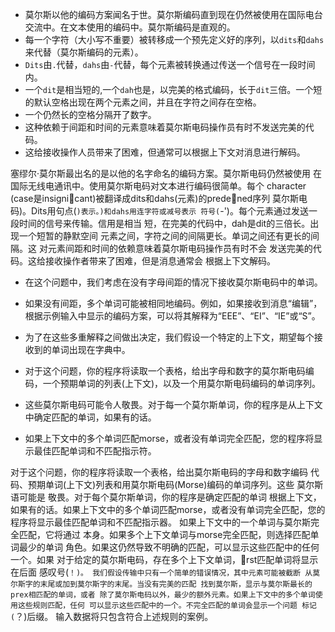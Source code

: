 
* 莫尔斯以他的编码方案闻名于世。莫尔斯编码直到现在仍然被使用在国际电台交流中。在文本使用的编码中。莫尔斯编码是直观的。
* 每一个字符（大小写不重要）被转移成一个预先定义好的序列，以```dits```和```dahs```来代替（莫尔斯编码的元素）。
* ```Dits```由```.```代替，```dahs```由```-```代替，每个元素被转换通过传送一个信号在一段时间内。
* 一个```dit```是相当短的,一个```dah```也是，以完美的格式编码，长于```dit```三倍。一个短的默认空格出现在两个元素之间，并且在字符之间存在空格。
* 一个仍然长的空格分隔开了数字。
* 这种依赖于间距和时间的元素意味着莫尔斯电码操作员有时不发送完美的代码。
* 这给接收操作人员带来了困难，但通常可以根据上下文对消息进行解码。


塞缪尔·莫尔斯最出名的是以他的名字命名的编码方案。莫尔斯电码仍然被使用
在国际无线电通讯中。使用莫尔斯电码对文本进行编码很简单。每个
character (case是insignicant)被翻译成dits和dahs(元素)的predened序列
莫尔斯电码)。Dits用句点(`)表示。)和dahs用连字符或减号表示
符号(`-')。每个元素通过发送一段时间的信号来传输。信用是相当
短，在完美的代码中，dah是dit的三倍长。出现一个短暂的静默空间
元素之间，字符之间的间隔更长。单词之间还有更长的间隔。这
对元素间距和时间的依赖意味着莫尔斯电码操作员有时不会
发送完美的代码。这给接收操作者带来了困难，但是消息通常会
根据上下文解码。


* 在这个问题中，我们考虑在没有字母间距的情况下接收莫尔斯电码中的单词。
* 如果没有间距，多个单词可能被相同地编码。例如，如果接收到消息“编辑”，根据示例输入中显示的编码方案，可以将其解释为“EEE”、“EI”、“IE”或“S”。
* 为了在这些多重解释之间做出决定，我们假设一个特定的上下文，期望每个接收到的单词出现在字典中。

* 对于这个问题，你的程序将读取一个表格，给出字母和数字的莫尔斯电码编码，一个预期单词的列表(上下文)，以及一个用莫尔斯电码编码的单词序列。
* 这些莫尔斯电码可能令人敬畏。对于每一个莫尔斯单词，你的程序是从上下文中确定匹配的单词，如果有的话。
* 如果上下文中的多个单词匹配morse，或者没有单词完全匹配，您的程序将显示最佳匹配单词和不匹配指示符。

对于这个问题，你的程序将读取一个表格，给出莫尔斯电码的字母和数字编码
代码、预期单词(上下文)列表和用莫尔斯电码(Morse)编码的单词序列。这些
莫尔斯语可能是
敬畏。对于每个莫尔斯单词，你的程序是确定匹配的单词
根据上下文，如果有的话。如果上下文中的多个单词匹配morse，或者没有单词完全匹配，您的
程序将显示最佳匹配单词和不匹配指示器。
如果上下文中的一个单词与莫尔斯完全匹配，它将通过
本身。如果多个上下文单词与morse完全匹配，则选择匹配单词最少的单词
角色。如果这仍然导致不明确的匹配，可以显示这些匹配中的任何一个。如果
对于给定的莫尔斯电码，存在多个上下文单词，rst匹配单词将显示在后面
感叹号(`！)。
我们假设传输中只有一个简单的错误情况，其中元素可能被截断
从莫尔斯字的末尾或加到莫尔斯字的末尾。当没有完美的匹配
找到莫尔斯，显示与莫尔斯最长的prex相匹配的单词，或者
除了莫尔斯电码以外，最少的额外元素。如果上下文中的多个单词使用这些规则匹配，任何
可以显示这些匹配中的一个。不完全匹配的单词会显示一个问题
标记(`？)后缀。
输入数据将只包含符合上述规则的案例。
